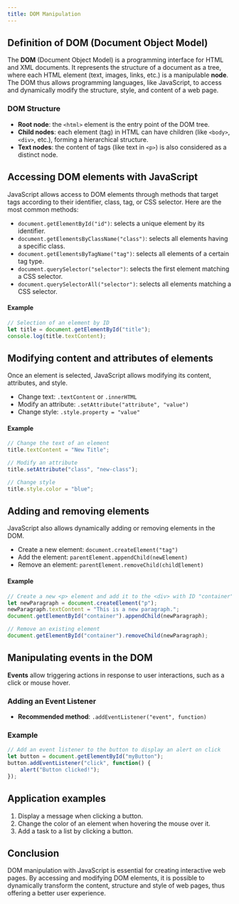 ```yaml
---
title: DOM Manipulation
---
```


## Definition of DOM (Document Object Model)

The **DOM** (Document Object Model) is a programming interface for HTML and XML documents. It represents the structure of a document as a tree, where each HTML element (text, images, links, etc.) is a manipulable **node**. The DOM thus allows programming languages, like JavaScript, to access and dynamically modify the structure, style, and content of a web page.

### DOM Structure
- **Root node**: the `<html>` element is the entry point of the DOM tree.
- **Child nodes**: each element (tag) in HTML can have children (like `<body>`, `<div>`, etc.), forming a hierarchical structure.
- **Text nodes**: the content of tags (like text in `<p>`) is also considered as a distinct node.

## Accessing DOM elements with JavaScript

JavaScript allows access to DOM elements through methods that target tags according to their identifier, class, tag, or CSS selector. Here are the most common methods:

- `document.getElementById("id")`: selects a unique element by its identifier.
- `document.getElementsByClassName("class")`: selects all elements having a specific class.
- `document.getElementsByTagName("tag")`: selects all elements of a certain tag type.
- `document.querySelector("selector")`: selects the first element matching a CSS selector.
- `document.querySelectorAll("selector")`: selects all elements matching a CSS selector.

#### Example
```javascript
// Selection of an element by ID
let title = document.getElementById("title");
console.log(title.textContent);
```

## Modifying content and attributes of elements

Once an element is selected, JavaScript allows modifying its content, attributes, and style.

- Change text: `.textContent` or `.innerHTML`
- Modify an attribute: `.setAttribute("attribute", "value")`
- Change style: `.style.property = "value"`

#### Example
```javascript
// Change the text of an element
title.textContent = "New Title";

// Modify an attribute
title.setAttribute("class", "new-class");

// Change style
title.style.color = "blue";
```

## Adding and removing elements

JavaScript also allows dynamically adding or removing elements in the DOM.

- Create a new element: `document.createElement("tag")`
- Add the element: `parentElement.appendChild(newElement)`
- Remove an element: `parentElement.removeChild(childElement)`

#### Example
```javascript
// Create a new <p> element and add it to the <div> with ID "container"
let newParagraph = document.createElement("p");
newParagraph.textContent = "This is a new paragraph.";
document.getElementById("container").appendChild(newParagraph);

// Remove an existing element
document.getElementById("container").removeChild(newParagraph);
```

## Manipulating events in the DOM

**Events** allow triggering actions in response to user interactions, such as a click or mouse hover.

### Adding an Event Listener
- **Recommended method**: `.addEventListener("event", function)`

### Example
```javascript
// Add an event listener to the button to display an alert on click
let button = document.getElementById("myButton");
button.addEventListener("click", function() {
    alert("Button clicked!");
});
```

## Application examples

1. Display a message when clicking a button.
2. Change the color of an element when hovering the mouse over it.
3. Add a task to a list by clicking a button.

## Conclusion
DOM manipulation with JavaScript is essential for creating interactive web pages. By accessing and modifying DOM elements, it is possible to dynamically transform the content, structure and style of web pages, thus offering a better user experience.